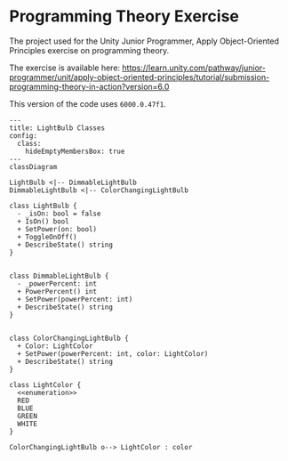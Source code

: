 # Programming Theory Exercise

The project used for the Unity Junior Programmer, Apply Object-Oriented Principles exercise on programming theory.

The exercise is available here: https://learn.unity.com/pathway/junior-programmer/unit/apply-object-oriented-principles/tutorial/submission-programming-theory-in-action?version=6.0

This version of the code uses `6000.0.47f1`.

```mermaid
---
title: LightBulb Classes
config:
  class:
    hideEmptyMembersBox: true
---
classDiagram

LightBulb <|-- DimmableLightBulb
DimmableLightBulb <|-- ColorChangingLightBulb

class LightBulb {
  - _isOn: bool = false
  + IsOn() bool
  + SetPower(on: bool)
  + ToggleOnOff()
  + DescribeState() string
}


class DimmableLightBulb {
  - _powerPercent: int
  + PowerPercent() int
  + SetPower(powerPercent: int)
  + DescribeState() string
}


class ColorChangingLightBulb {
  + Color: LightColor
  + SetPower(powerPercent: int, color: LightColor)
  + DescribeState() string
}

class LightColor {
  <<enumeration>>
  RED
  BLUE
  GREEN
  WHITE
}

ColorChangingLightBulb o--> LightColor : color

```